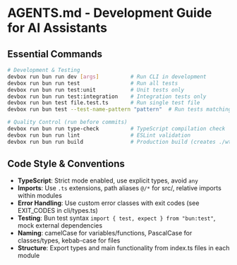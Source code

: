 # AGENTS.md - Development Guide for AI Assistants

## Essential Commands
```bash
# Development & Testing
devbox run bun run dev [args]          # Run CLI in development
devbox run bun run test                # Run all tests  
devbox run bun run test:unit           # Unit tests only
devbox run bun run test:integration    # Integration tests only
devbox run bun test file.test.ts       # Run single test file
devbox run bun test --test-name-pattern "pattern"  # Run tests matching pattern

# Quality Control (run before commits)
devbox run bun run type-check          # TypeScript compilation check
devbox run bun run lint                # ESLint validation
devbox run bun run build               # Production build (creates ./wt binary)
```

## Code Style & Conventions
- **TypeScript**: Strict mode enabled, use explicit types, avoid `any`
- **Imports**: Use `.ts` extensions, path aliases `@/*` for src/, relative imports within modules
- **Error Handling**: Use custom error classes with exit codes (see EXIT_CODES in cli/types.ts)
- **Testing**: Bun test syntax `import { test, expect } from "bun:test"`, mock external dependencies
- **Naming**: camelCase for variables/functions, PascalCase for classes/types, kebab-case for files
- **Structure**: Export types and main functionality from index.ts files in each module